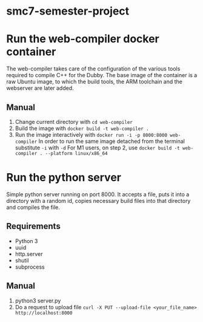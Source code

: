 # smc7-semester-project

# Run the web-compiler docker container
The web-compiler takes care of the configuration of the various tools required to compile C++ for the Dubby. The base image of the container is a raw Ubuntu image, to which the build tools, the ARM toolchain and the webserver are later added.

## Manual
1. Change current directory with `cd web-compiler`
2. Build the image with `docker build -t web-compiler .`
3. Run the image interactively with `docker run -i -p 8000:8000 web-compiler`
In order to run the same image detached from the terminal substitute `-i` with `-d`
For M1 users, on step 2, use `docker build -t web-compiler . --platform linux/x86_64`

# Run the python server
Simple python server running on port 8000. It accepts a file, puts it into a directory with a random id, copies necessary build files into that directory and compiles the file.

## Requirements
- Python 3
- uuid
- http.server
- shutil
- subprocess

## Manual
1. python3 server.py
2. Do a request to upload file
`curl -X PUT --upload-file <your_file_name> http://localhost:8000`


